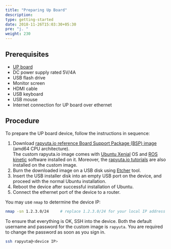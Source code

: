 ```yaml
---
title: "Preparing Up Board"
description:
type: getting-started
date: 2018-11-26T15:03:30+05:30
pre: "j. "
weight: 230
---
```

## Prerequisites
- [UP board](https://up-board.org/up/specifications/)
- DC power supply rated 5V/4A
- USB flash drive
- Monitor screen
- HDMI cable
- USB keyboard
- USB mouse
- Internet connection for UP board over ethernet

## Procedure
To prepare the UP board device, follow the instructions in sequence:

1. Download [rapyuta.io reference Board Support Package (BSP) image](https://storage.googleapis.com/io-reference-bsp-images/up/ubuntu/2018-08-23-rapyuta-robotics-xenial-ros-up-board-amd64.iso) (amd64 CPU architecture).  
The custom rapyuta.io image comes with [Ubuntu Xenial](http://releases.ubuntu.com/xenial/)
OS and [ROS kinetic](http://wiki.ros.org/kinetic) software installed on it.
Moreover, the [rapyuta.io tutorials](https://github.com/rapyuta-robotics/io_tutorials)
are also installed on the custom image.
2. Burn the downloaded image on a USB disk using [Etcher](https://etcher.io/) tool.
3. Insert the USB installer disk into an empty USB port on the device, and proceed
with the normal Ubuntu installation.
4. Reboot the device after successful installation of Ubuntu.
5. Connect the ethernet port of the device to a router.

You may use `nmap` to determine the device IP:

```bash
nmap -sn 1.2.3.0/24     # replace 1.2.3.0/24 for your local IP address
```
To ensure that everything is OK, SSH into the device. Both the default username
and password for the custom image is `rapyuta`. You are required to change the
password as soon as you sign in.

```bash
ssh rapyuta@<device IP>
```
